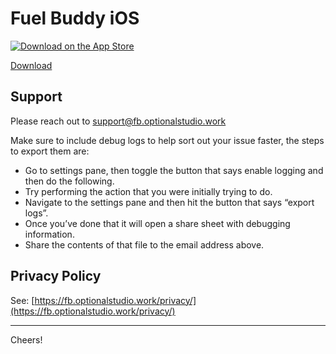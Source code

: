 # Fuel Buddy iOS

<p align="left">
    <a href="https://apps.apple.com/app/">
        <img src="https://upload.wikimedia.org/wikipedia/commons/3/3c/Download_on_the_App_Store_Badge.svg" alt="Download on the App Store">
    </a>
</p>

[Download](https://apps.apple.com/app/)

<!-- <p align="middle">
  <img src="assets/overseer0.png?raw=true" width="32%"></img>
  <img src="assets/overseer1.png?raw=true" width="32%"></img>
  <img src="assets/overseer2.png?raw=true" width="32%"></img>
</p>

<p align="middle">
  <img src="assets/overseer3.png?raw=true" width="32%"></img>
  <img src="assets/overseer4.png?raw=true" width="32%"></img>
  <img src="assets/overseer5.png?raw=true" width="32%"></img>
</p>

<p align="middle">
  <img src="assets/overseer6.png?raw=true" width="32%"></img>
  <img src="assets/overseer7.png?raw=true" width="32%"></img>
</p> -->

## Support

Please reach out to [support@fb.optionalstudio.work](mailto:support@fb.optionalstudio.work)

Make sure to include debug logs to help sort out your issue faster, the steps to export them are:

- Go to settings pane, then toggle the button that says enable logging and then do the following.
- Try performing the action that you were initially trying to do.
- Navigate to the settings pane and then hit the button that says “export logs”.
- Once you’ve done that it will open a share sheet with debugging information.
- Share the contents of that file to the email address above.

## Privacy Policy

See: [https://fb.optionalstudio.work/privacy/](https://fb.optionalstudio.work/privacy/)

---
Cheers!
